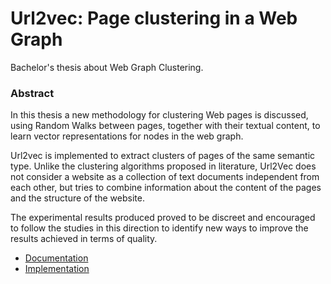 # Url2vec: Page clustering in a Web Graph

Bachelor's thesis about Web Graph Clustering.

### Abstract

In this thesis a new methodology for clustering Web pages is discussed, using Random Walks between pages, together with their textual content, to learn vector representations for nodes in the web graph. 

Url2vec is implemented to extract clusters of pages of the same semantic type. Unlike the clustering algorithms proposed in literature, Url2Vec does not consider a website as a collection of text documents independent from each other, but tries to combine information about the content of the pages and the structure of the website.

The experimental results produced proved to be discreet and encouraged to follow the studies in this direction to identify new ways to improve the results achieved in terms of quality.

- [Documentation](https://github.com/chrisPiemonte/thesis/blob/master/Tesi.pdf)
- [Implementation](https://github.com/chrisPiemonte/url2vec)

